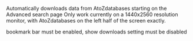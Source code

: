 Automatically downloads data from AtoZdatabases starting on the Advanced search page Only work currently on a 1440x2560 resolution monitor, with AtoZdatabases on the left half of the screen exactly.

bookmark bar must be enabled, show downloads setting must be disabled
